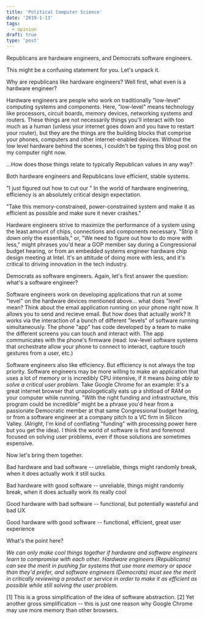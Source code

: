 ```yaml
---
title: 'Political Computer Science'
date: '2019-1-13'
tags:
  - opinion
draft: true
type: 'post'
---
```


Republicans are hardware engineers, and Democrats software engineers.

This might be a confusing statement for you. Let's unpack it.

Why are republicans like hardware engineers? Well first, what even is a hardware engineer?

Hardware engineers are people who work on traditionally "low-level" computing systems and components. Here, "low-level" means technology like processors, circuit boards, memory devices, networking systems and routers. These things are not necessarily things you'll interact with too much as a human (unless your internet goes down and you have to restart your router), but they are the things are the building blocks that comprise your phones, computers and other internet-enabled devices. Without the low level hardware behind the scenes, I couldn't be typing this blog post on my computer right now.

...How does those things relate to typically Republican values in any way?

Both hardware engineers and Republicans love efficient, stable systems.

"I just figured out how to cut our " In the world of hardware engineering, efficiency is an absolutely critical design expectation.

"Take this memory-constrained, power-constrained system and make it as efficient as possible and make sure it never crashes."

Hardware engineers strive to maximize the performance of a system using the least amount of chips, connections and components necessary. "Strip it down only the essentials," or, "We need to figure out how to do more with less," might phrases you'd hear a GOP member say during a Congressional budget hearing, or from an embedded systems engineer hardware chip design meeting at Intel. It's an attitude of doing more with less, and it's critical to driving innovation in the tech industry.

Democrats as software engineers. Again, let's first answer the question: what's a software engineer?

Software engineers work on developing applications that run at some "level" on the hardware devices mentioned above... what does "level" mean? Think about the email application running on your phone right now. It allows you to send and recieve email. But how does that actually work? It works via the interaction of a bunch of different "levels" of software running simultaneously. The phone "app" has code developed by a team to make the different screens you can touch and interact with. The app communicates with the phone's firmware (read: low-level software systems that orchestrate allow your phone to connect to interact, capture touch gestures from a user, etc.)

Software engineers also like efficiency. But efficiency is not always the top priority. Software engineers may be more willing to make an application that uses a lot of memory or is incredibly CPU intensive, if it means _being able to solve a critical user problem._ Take Google Chrome for an example: It's a great internet browser that unapologetically eats up a shitload of RAM on your computer while running. "With the right funding and infrastructure, this program could be incredible" might be a phrase you'd hear from a passionate Democratic member at that same Congressional budget hearing, or from a software engineer at a company pitch to a VC firm in Silicon Valley. (Alright, I'm kind of conflating "funding" with processing power here but you get the idea). I think the world of software is first and foremost focused on solving user problems, even if those solutions are sometimes expensive.

Now let's bring them together.

Bad hardware and bad software -- unreliable, things might randomly break, when it does actually work it still sucks

Bad hardware with good software -- unreliable, things might randomly break, when it does actually work its really cool

Good hardware with bad software -- functional, but potentially wasteful and bad UX

Good hardware with good software -- functional, efficient, great user experience

What's the point here?

_We can only make cool things together if hardware and software engineers learn to compromise with each other. Hardware engineers (Republicans) can see the merit in pushing for systems that use more memory or space than they'd prefer, and software engineers (Democrats) must see the merit in critically reviewing a product or service in order to make it as efficient as possible while still solving the user problem._

[1] This is a gross simplification of the idea of software abstraction.
[2] Yet another gross simplification -- this is just one reason why Google Chrome may use more memory than other browsers.
